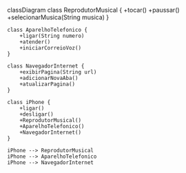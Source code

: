 classDiagram
    class ReprodutorMusical {
        +tocar()
        +paussar()
        +selecionarMusica(String musica)
    }

    class AparelhoTelefonico {
        +ligar(String numero)
        +atender()
        +iniciarCorreioVoz()
    }

    class NavegadorInternet {
        +exibirPagina(String url)
        +adicionarNovaAba()
        +atualizarPagina()
    }

    class iPhone {
        +ligar()
        +desligar()
        +ReprodutorMusical()
        +AparelhoTelefonico()
        +NavegadorInternet()
    }

    iPhone --> ReprodutorMusical
    iPhone --> AparelhoTelefonico
    iPhone --> NavegadorInternet